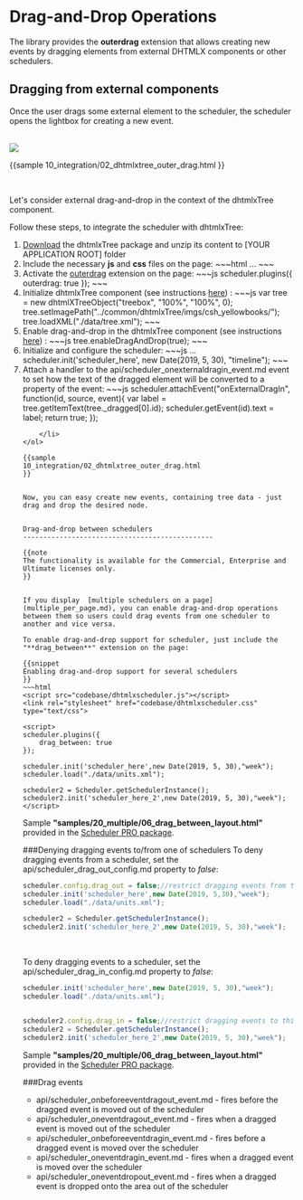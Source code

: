 Drag-and-Drop Operations 
==================================
The library provides the **outerdrag** extension that allows creating new events by dragging elements from external 
DHTMLX components or other schedulers. 

Dragging from external components
--------------------------------------------
Once the user drags some external element to the scheduler, the scheduler opens the lightbox for creating a new event.

<br>

<img src="external_dnd.png"/>

{{sample
10_integration/02_dhtmlxtree_outer_drag.html
}}

<br>

Let's consider external drag-and-drop in the context of the <a src="http://docs.dhtmlx.com/doku.php?id=dhtmlxtree:toc">dhtmlxTree component</a>.


Follow these steps, to integrate the scheduler with <a src="http://docs.dhtmlx.com/doku.php?id=dhtmlxtree:toc">dhtmlxTree</a>: 

<ol>
	<li><a href="https://dhtmlx.com/docs/download.shtml">Download</a> the  dhtmlxTree package and unzip its content to [YOUR APPLICATION ROOT] folder</li>
    <li>Include the necessary <b>js</b> and <b>css</b> files on the page:
~~~html
<script src="../codebase/dhtmlxscheduler.js" ...></script>
<link rel="stylesheet" href="../codebase/dhtmlxscheduler.css" ...>
...
~~~
	</li>
	<li>Activate the <a href="extensions_list.md#outerdrag">outerdrag</a> extension on the page:
~~~js
scheduler.plugins({
    outerdrag: true
});
~~~
	</li>
    <li>Initialize dhtmlxTree component (see instructions <a href="https://docs.dhtmlx.com/tree__initialization_of_dhtmlxtree.html">here</a>) :
~~~js
var tree = new dhtmlXTreeObject("treebox", "100%", "100%", 0);
tree.setImagePath("../common/dhtmlxTree/imgs/csh_yellowbooks/");
tree.loadXML("./data/tree.xml");
~~~
	</li>
    <li>Enable drag-and-drop in the dhtmlxTree component (see instructions <a href="https://docs.dhtmlx.com/tree__drag_and_drop_handling.html">here</a>) :
~~~js
tree.enableDragAndDrop(true);
~~~
	</li>
    <li>Initialize and configure the scheduler:
~~~js
...
scheduler.init('scheduler_here', new Date(2019, 5, 30), "timeline");
~~~
</li>
	<li>Attach a handler to the api/scheduler_onexternaldragin_event.md event to set how the text of the dragged element will be converted to a property of the event:
~~~js
scheduler.attachEvent("onExternalDragIn", function(id, source, event){
	var label = tree.getItemText(tree._dragged[0].id);
	scheduler.getEvent(id).text = label;
	return true;
});

~~~
	</li>
</ol>

{{sample
10_integration/02_dhtmlxtree_outer_drag.html
}}


Now, you can easy create new events, containing tree data - just drag and drop the desired node.


Drag-and-drop between schedulers
-----------------------------------------------

{{note
The functionality is available for the Commercial, Enterprise and Ultimate licenses only.
}}


If you display  [multiple schedulers on a page](multiple_per_page.md), you can enable drag-and-drop operations between them so users could drag events from one scheduler to another and vice versa.

To enable drag-and-drop support for scheduler, just include the "**drag_between**" extension on the page:

{{snippet
Enabling drag-and-drop support for several schedulers
}}
~~~html
<script src="codebase/dhtmlxscheduler.js"></script>
<link rel="stylesheet" href="codebase/dhtmlxscheduler.css" type="text/css">

<script>
scheduler.plugins({
    drag_between: true
});

scheduler.init('scheduler_here',new Date(2019, 5, 30),"week");
scheduler.load("./data/units.xml");

scheduler2 = Scheduler.getSchedulerInstance();
scheduler2.init('scheduler_here_2',new Date(2019, 5, 30),"week");
</script>
~~~

Sample **"samples/20_multiple/06_drag_between_layout.html"** provided in the [Scheduler PRO package](https://dhtmlx.com/docs/products/dhtmlxScheduler/).


###Denying dragging events to/from one of schedulers
To deny dragging events from a scheduler, set the api/scheduler_drag_out_config.md property to *false*:

~~~js
scheduler.config.drag_out = false;//restrict dragging events from this scheduler /*!*/
scheduler.init('scheduler_here',new Date(2019, 5,30),"week");
scheduler.load("./data/units.xml");

scheduler2 = Scheduler.getSchedulerInstance();
scheduler2.init('scheduler_here_2',new Date(2019, 5, 30),"week");
~~~

<br>

To deny dragging events to a scheduler, set the api/scheduler_drag_in_config.md property to *false*:

~~~js
scheduler.init('scheduler_here',new Date(2019, 5, 30),"week");
scheduler.load("./data/units.xml");


scheduler2.config.drag_in = false;//restrict dragging events to this scheduler /*!*/
scheduler2 = Scheduler.getSchedulerInstance();
scheduler2.init('scheduler_here_2',new Date(2019, 5, 30),"week");
~~~

Sample **"samples/20_multiple/06_drag_between_layout.html"** provided in the [Scheduler PRO package](https://dhtmlx.com/docs/products/dhtmlxScheduler/).


###Drag events

- api/scheduler_onbeforeeventdragout_event.md -  fires before the dragged event is moved out of the scheduler
- api/scheduler_oneventdragout_event.md - fires when a dragged event  is moved out of the scheduler
- api/scheduler_onbeforeeventdragin_event.md - fires before a dragged event is moved over the scheduler
- api/scheduler_oneventdragin_event.md - fires when a dragged event is moved over the scheduler
- api/scheduler_oneventdropout_event.md - fires when a dragged event  is dropped onto the area out of the scheduler


